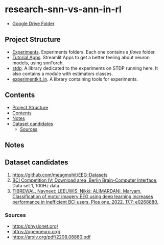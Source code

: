 # research-snn-vs-ann-in-rl


* [Google Drive Folder](https://drive.google.com/drive/folders/1mg8L234w0UKHV8RTb_CtaCxzJC0KfjkW)

## Project Structure
* [Experiments](./experiments/). Experiments folders. Each one contains a *flows* folder.
* [Tutorial Apps](./streamlit_apps/). Streamlit Apps to get a better feeling about neuron models, using snnTorch.
* [stdp](./stdp/). A library dedicated to the experiments on STDP running here. It also contains a module with estimators classes.
* [experimentkit_in](./experimentkit_in/). A library containing tools for experiments.

## Contents
- [Project Structure](#project-structure)
- [Contents](#contents)
- [Notes](#notes)
- [Dataset candidates](#dataset-candidates)
  - [Sources](#sources)



## Notes

## Dataset candidates
1. https://github.com/meagmohit/EEG-Datasets
2. [BCI Competition IV: Download area, Berlin Brain-Computer Interface](https://www.bbci.de/competition/iv/download/index.html?agree=yes&submit=Submit), Data set 1, 100Hz data. 
3. [TIBREWAL, Navneet; LEEUWIS, Nikki; ALIMARDANI, Maryam. Classification of motor imagery EEG using deep learning increases performance in inefficient BCI users. Plos one, 2022, 17.7: e0268880.](https://journals.plos.org/plosone/article?id=10.1371/journal.pone.0268880)

### Sources
* https://physionet.org/
* https://openneuro.org/
* https://arxiv.org/pdf/2208.08860.pdf
